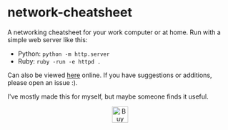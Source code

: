 # network-cheatsheet

A networking cheatsheet for your work computer or at home. Run with a simple web server like this: 

* Python: `python -m http.server`
* Ruby: `ruby -run -e httpd .`

Can also be viewed [here](https://cs.tuxstash.de) online. 
If you have suggestions or additions, please open an issue :).

I've mostly made this for myself, but maybe someone finds it useful.

<!--suppress HtmlDeprecatedAttribute -->
<p align="center">
<a href='https://ko-fi.com/L3L31HXRQ' target='_blank'><img height='36' style='border:0;height:36px;' src='https://cdn.ko-fi.com/cdn/kofi2.png?v=2' border='0' alt='Buy Me a Coffee at ko-fi.com' /></a>
</p>
